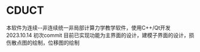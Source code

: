 # CDUCT
本软件为连续--非连续统一非局部计算力学教学软件，使用C++/Qt开发
2023.10.14 初次commit 目前已实现功能为主界面的设计，建模子界面的设计，损伤散点图的绘制，位移图的绘制
